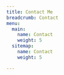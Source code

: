 ```yaml
---
title: Contact Me
breadcrumb: Contact
menu:
  main:
    name: Contact
    weight: 5
  sitemap:
    name: Contact
    weight: 5

---
```

